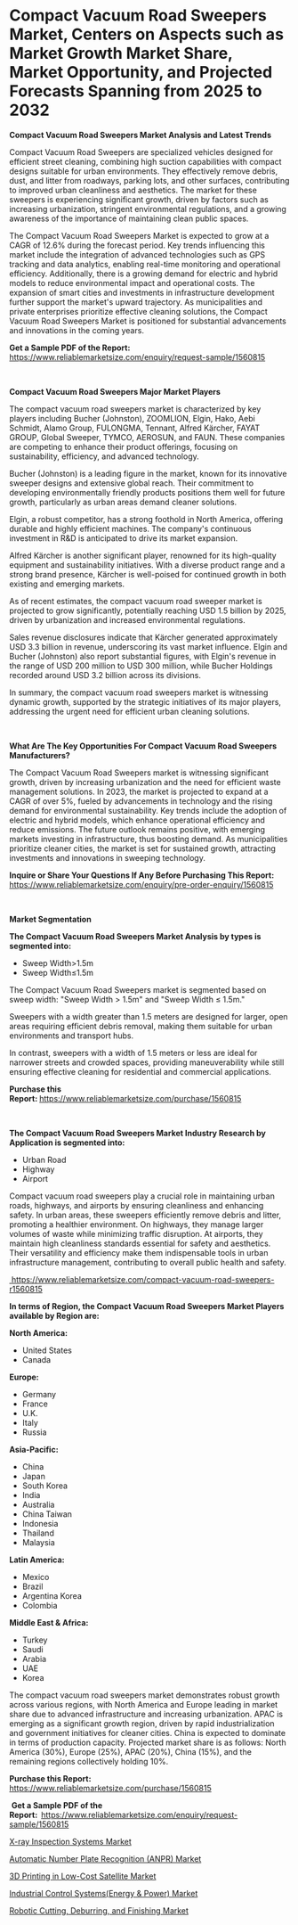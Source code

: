 <p><h1>Compact Vacuum Road Sweepers Market, Centers on Aspects such as Market Growth Market Share, Market Opportunity, and Projected Forecasts Spanning from 2025 to 2032</h1></p><p><strong>Compact Vacuum Road Sweepers Market Analysis and Latest Trends</strong></p>
<p><p>Compact Vacuum Road Sweepers are specialized vehicles designed for efficient street cleaning, combining high suction capabilities with compact designs suitable for urban environments. They effectively remove debris, dust, and litter from roadways, parking lots, and other surfaces, contributing to improved urban cleanliness and aesthetics. The market for these sweepers is experiencing significant growth, driven by factors such as increasing urbanization, stringent environmental regulations, and a growing awareness of the importance of maintaining clean public spaces.</p><p>The Compact Vacuum Road Sweepers Market is expected to grow at a CAGR of 12.6% during the forecast period. Key trends influencing this market include the integration of advanced technologies such as GPS tracking and data analytics, enabling real-time monitoring and operational efficiency. Additionally, there is a growing demand for electric and hybrid models to reduce environmental impact and operational costs. The expansion of smart cities and investments in infrastructure development further support the market's upward trajectory. As municipalities and private enterprises prioritize effective cleaning solutions, the Compact Vacuum Road Sweepers Market is positioned for substantial advancements and innovations in the coming years.</p></p>
<p><strong>Get a Sample PDF of the Report:&nbsp;</strong> <a href="https://www.reliablemarketsize.com/enquiry/request-sample/1560815?utm_campaign=1898&utm_medium=2&utm_source=Github&utm_content=ia&utm_term=11042025&utm_id=compact-vacuum-road-sweepers">https://www.reliablemarketsize.com/enquiry/request-sample/1560815</a></p>
<p>&nbsp;</p>
<p><strong>Compact Vacuum Road Sweepers Major Market Players</strong></p>
<p><p>The compact vacuum road sweepers market is characterized by key players including Bucher (Johnston), ZOOMLION, Elgin, Hako, Aebi Schmidt, Alamo Group, FULONGMA, Tennant, Alfred Kärcher, FAYAT GROUP, Global Sweeper, TYMCO, AEROSUN, and FAUN. These companies are competing to enhance their product offerings, focusing on sustainability, efficiency, and advanced technology.</p><p>Bucher (Johnston) is a leading figure in the market, known for its innovative sweeper designs and extensive global reach. Their commitment to developing environmentally friendly products positions them well for future growth, particularly as urban areas demand cleaner solutions.</p><p>Elgin, a robust competitor, has a strong foothold in North America, offering durable and highly efficient machines. The company's continuous investment in R&D is anticipated to drive its market expansion.</p><p>Alfred Kärcher is another significant player, renowned for its high-quality equipment and sustainability initiatives. With a diverse product range and a strong brand presence, Kärcher is well-poised for continued growth in both existing and emerging markets.</p><p>As of recent estimates, the compact vacuum road sweeper market is projected to grow significantly, potentially reaching USD 1.5 billion by 2025, driven by urbanization and increased environmental regulations. </p><p>Sales revenue disclosures indicate that Kärcher generated approximately USD 3.3 billion in revenue, underscoring its vast market influence. Elgin and Bucher (Johnston) also report substantial figures, with Elgin's revenue in the range of USD 200 million to USD 300 million, while Bucher Holdings recorded around USD 3.2 billion across its divisions.</p><p>In summary, the compact vacuum road sweepers market is witnessing dynamic growth, supported by the strategic initiatives of its major players, addressing the urgent need for efficient urban cleaning solutions.</p></p>
<p>&nbsp;</p>
<p><strong>What Are The Key Opportunities For Compact Vacuum Road Sweepers Manufacturers?</strong></p>
<p><p>The Compact Vacuum Road Sweepers market is witnessing significant growth, driven by increasing urbanization and the need for efficient waste management solutions. In 2023, the market is projected to expand at a CAGR of over 5%, fueled by advancements in technology and the rising demand for environmental sustainability. Key trends include the adoption of electric and hybrid models, which enhance operational efficiency and reduce emissions. The future outlook remains positive, with emerging markets investing in infrastructure, thus boosting demand. As municipalities prioritize cleaner cities, the market is set for sustained growth, attracting investments and innovations in sweeping technology.</p></p>
<p><strong>Inquire or Share Your Questions If Any Before Purchasing This Report:</strong> <a href="https://www.reliablemarketsize.com/enquiry/pre-order-enquiry/1560815?utm_campaign=1898&utm_medium=2&utm_source=Github&utm_content=ia&utm_term=11042025&utm_id=compact-vacuum-road-sweepers">https://www.reliablemarketsize.com/enquiry/pre-order-enquiry/1560815</a></p>
<p>&nbsp;</p>
<p><strong>Market Segmentation</strong></p>
<p><strong>The Compact Vacuum Road Sweepers Market Analysis by types is segmented into:</strong></p>
<p><ul><li>Sweep Width>1.5m</li><li>Sweep Width≤1.5m</li></ul></p>
<p><p>The Compact Vacuum Road Sweepers market is segmented based on sweep width: "Sweep Width > 1.5m" and "Sweep Width ≤ 1.5m." </p><p>Sweepers with a width greater than 1.5 meters are designed for larger, open areas requiring efficient debris removal, making them suitable for urban environments and transport hubs. </p><p>In contrast, sweepers with a width of 1.5 meters or less are ideal for narrower streets and crowded spaces, providing maneuverability while still ensuring effective cleaning for residential and commercial applications.</p></p>
<p><strong>Purchase this Report:&nbsp;</strong><a href="https://www.reliablemarketsize.com/purchase/1560815?utm_campaign=1898&utm_medium=2&utm_source=Github&utm_content=ia&utm_term=11042025&utm_id=compact-vacuum-road-sweepers">https://www.reliablemarketsize.com/purchase/1560815</a></p>
<p>&nbsp;</p>
<p><strong>The Compact Vacuum Road Sweepers Market Industry Research by Application is segmented into:</strong></p>
<p><ul><li>Urban Road</li><li>Highway</li><li>Airport</li></ul></p>
<p><p>Compact vacuum road sweepers play a crucial role in maintaining urban roads, highways, and airports by ensuring cleanliness and enhancing safety. In urban areas, these sweepers efficiently remove debris and litter, promoting a healthier environment. On highways, they manage larger volumes of waste while minimizing traffic disruption. At airports, they maintain high cleanliness standards essential for safety and aesthetics. Their versatility and efficiency make them indispensable tools in urban infrastructure management, contributing to overall public health and safety.</p></p>
<p><a href="https://www.reliablemarketsize.com/compact-vacuum-road-sweepers-r1560815?utm_campaign=1898&utm_medium=2&utm_source=Github&utm_content=ia&utm_term=11042025&utm_id=compact-vacuum-road-sweepers">&nbsp;https://www.reliablemarketsize.com/compact-vacuum-road-sweepers-r1560815</a></p>
<p><strong>In terms of Region, the Compact Vacuum Road Sweepers Market Players available by Region are:</strong></p>
<p>
    <p> <strong> North America: </strong>
        <ul>
            <li>United States</li>
            <li>Canada</li>
        </ul>
        </p> 
    <p> <strong> Europe: </strong>
        <ul>
            <li>Germany</li>
            <li>France</li>
            <li>U.K.</li>
            <li>Italy</li>
            <li>Russia</li>
        </ul>
        </p> 
    <p> <strong> Asia-Pacific: </strong>
        <ul>
            <li>China</li>
            <li>Japan</li>
            <li>South Korea</li>
            <li>India</li>
            <li>Australia</li>
            <li>China Taiwan</li>
            <li>Indonesia</li>
            <li>Thailand</li>
            <li>Malaysia</li>
        </ul>
        </p> 
    <p> <strong> Latin America: </strong>
        <ul>
            <li>Mexico</li>
            <li>Brazil</li>
            <li>Argentina Korea</li>
            <li>Colombia</li>
        </ul>
        </p> 
    <p> <strong> Middle East & Africa: </strong>
        <ul>
            <li>Turkey</li>
            <li>Saudi</li>
            <li>Arabia</li>
            <li>UAE</li>
            <li>Korea</li>
        </ul>
    </p>
    </p>
<p><p>The compact vacuum road sweepers market demonstrates robust growth across various regions, with North America and Europe leading in market share due to advanced infrastructure and increasing urbanization. APAC is emerging as a significant growth region, driven by rapid industrialization and government initiatives for cleaner cities. China is expected to dominate in terms of production capacity. Projected market share is as follows: North America (30%), Europe (25%), APAC (20%), China (15%), and the remaining regions collectively holding 10%.</p></p>
<p><strong>Purchase this Report: </strong><a href="https://www.reliablemarketsize.com/purchase/1560815?utm_campaign=1898&utm_medium=2&utm_source=Github&utm_content=ia&utm_term=11042025&utm_id=compact-vacuum-road-sweepers">https://www.reliablemarketsize.com/purchase/1560815</a></p>
<p>&nbsp;<strong>Get a Sample PDF of the Report:&nbsp;&nbsp;</strong><a href="https://www.reliablemarketsize.com/enquiry/request-sample/1560815?utm_campaign=1898&utm_medium=2&utm_source=Github&utm_content=ia&utm_term=11042025&utm_id=compact-vacuum-road-sweepers">https://www.reliablemarketsize.com/enquiry/request-sample/1560815</a></p>
<p><strong></strong></p>
<p><p><a href="https://github.com/SanjidaMahmud54/Market-Research-Report-List-2/blob/main/x-ray-inspection-systems-market.md?utm_campaign=1898&utm_medium=2&utm_source=Github&utm_content=ia&utm_term=11042025&utm_id=compact-vacuum-road-sweepers">X-ray Inspection Systems Market</a></p><p><a href="https://github.com/ulyssacrayne00231/Market-Research-Report-List-1/blob/main/automatic-number-plate-recognition-anpr-market.md?utm_campaign=1898&utm_medium=2&utm_source=Github&utm_content=ia&utm_term=11042025&utm_id=compact-vacuum-road-sweepers">Automatic Number Plate Recognition (ANPR) Market</a></p><p><a href="https://github.com/manesros8/Market-Research-Report-List-1/blob/main/3d-printing-in-low-cost-satellite-market.md?utm_campaign=1898&utm_medium=2&utm_source=Github&utm_content=ia&utm_term=11042025&utm_id=compact-vacuum-road-sweepers">3D Printing in Low-Cost Satellite Market</a></p><p><a href="https://github.com/danikabiele541/Market-Research-Report-List-1/blob/main/industrial-control-systemsenergy-power-market.md?utm_campaign=1898&utm_medium=2&utm_source=Github&utm_content=ia&utm_term=11042025&utm_id=compact-vacuum-road-sweepers">Industrial Control Systems(Energy & Power) Market</a></p><p><a href="https://github.com/WashimHussain441/Market-Research-Report-List-2/blob/main/robotic-cutting-deburring-and-finishing-market.md?utm_campaign=1898&utm_medium=2&utm_source=Github&utm_content=ia&utm_term=11042025&utm_id=compact-vacuum-road-sweepers">Robotic Cutting, Deburring, and Finishing Market</a></p></p>